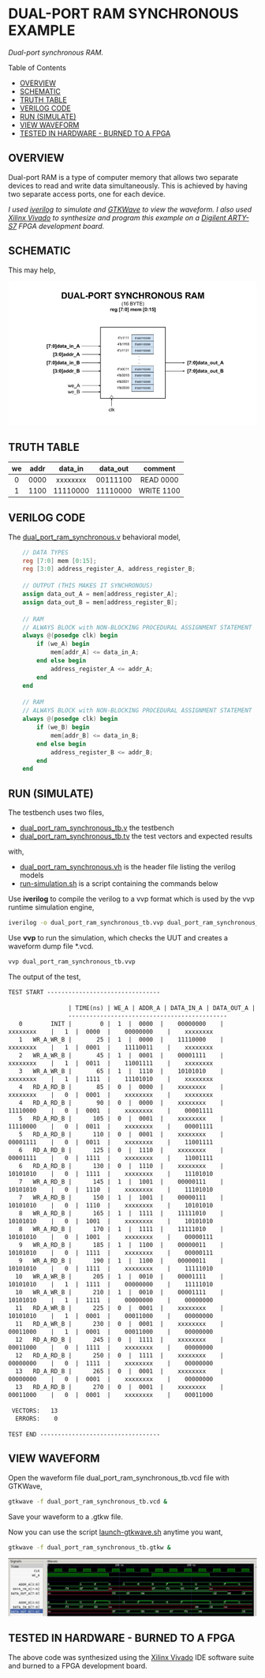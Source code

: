 # DUAL-PORT RAM SYNCHRONOUS EXAMPLE

_Dual-port synchronous RAM._

Table of Contents

* [OVERVIEW](https://github.com/JeffDeCola/my-verilog-examples/tree/master/sequential-logic/memory/dual_port_ram_synchronous#overview)
* [SCHEMATIC](https://github.com/JeffDeCola/my-verilog-examples/tree/master/sequential-logic/memory/dual_port_ram_synchronous#schematic)
* [TRUTH TABLE](https://github.com/JeffDeCola/my-verilog-examples/tree/master/sequential-logic/memory/dual_port_ram_synchronous#truth-table)
* [VERILOG CODE](https://github.com/JeffDeCola/my-verilog-examples/tree/master/sequential-logic/memory/dual_port_ram_synchronous#verilog-code)
* [RUN (SIMULATE)](https://github.com/JeffDeCola/my-verilog-examples/tree/master/sequential-logic/memory/dual_port_ram_synchronous#run-simulate)
* [VIEW WAVEFORM](https://github.com/JeffDeCola/my-verilog-examples/tree/master/sequential-logic/memory/dual_port_ram_synchronous#view-waveform)
* [TESTED IN HARDWARE - BURNED TO A FPGA](https://github.com/JeffDeCola/my-verilog-examples/tree/master/sequential-logic/memory/dual_port_ram_synchronous#tested-in-hardware---burned-to-a-fpga)

## OVERVIEW

Dual-port RAM is a type of computer memory that allows
two separate devices to read and write data simultaneously.
This is achieved by having two separate access ports, one for each device.

_I used
[iverilog](https://github.com/JeffDeCola/my-cheat-sheets/tree/master/hardware/tools/simulation/iverilog-cheat-sheet)
to simulate and
[GTKWave](https://github.com/JeffDeCola/my-cheat-sheets/tree/master/hardware/tools/simulation/gtkwave-cheat-sheet)
to view the waveform. I also used
[Xilinx Vivado](https://github.com/JeffDeCola/my-cheat-sheets/tree/master/hardware/tools/synthesis/xilinx-vivado-cheat-sheet)
to synthesize and program this example on a
[Digilent ARTY-S7](https://github.com/JeffDeCola/my-cheat-sheets/tree/master/hardware/development/fpga-development-boards/digilent-arty-s7-cheat-sheet)
FPGA development board._

## SCHEMATIC

This may help,

![IMAGE - dual_port_ram_synchronous.jpg - IMAGE](../../../docs/pics/sequential-logic/dual_port_ram_synchronous.jpg)

## TRUTH TABLE

| we    | addr | data_in  | data_out | comment     |
|:-----:|:----:|:--------:|:--------:|:-----------:|
| 0     | 0000 | xxxxxxxx | 00111100 | READ 0000   |
| 1     | 1100 | 11110000 | 11110000 | WRITE 1100  |

## VERILOG CODE

The
[dual_port_ram_synchronous.v](https://github.com/JeffDeCola/my-verilog-examples/blob/master/sequential-logic/memory/dual_port_ram_synchronous/dual_port_ram_synchronous.v)
behavioral model,

```verilog
    // DATA TYPES
    reg [7:0] mem [0:15];
    reg [3:0] address_register_A, address_register_B;

    // OUTPUT (THIS MAKES IT SYNCHRONOUS)
    assign data_out_A = mem[address_register_A];
    assign data_out_B = mem[address_register_B];

    // RAM
    // ALWAYS BLOCK with NON-BLOCKING PROCEDURAL ASSIGNMENT STATEMENT
    always @(posedge clk) begin
        if (we_A) begin
            mem[addr_A] <= data_in_A;
        end else begin
            address_register_A <= addr_A;
        end
    end

    // RAM
    // ALWAYS BLOCK with NON-BLOCKING PROCEDURAL ASSIGNMENT STATEMENT
    always @(posedge clk) begin
        if (we_B) begin
            mem[addr_B] <= data_in_B;
        end else begin
            address_register_B <= addr_B;
        end
    end
```

## RUN (SIMULATE)

The testbench uses two files,

* [dual_port_ram_synchronous_tb.v](https://github.com/JeffDeCola/my-verilog-examples/blob/master/sequential-logic/memory/dual_port_ram_synchronous/dual_port_ram_synchronous_tb.v)
  the testbench
* [dual_port_ram_synchronous_tb.tv](https://github.com/JeffDeCola/my-verilog-examples/blob/master/sequential-logic/memory/dual_port_ram_synchronous/dual_port_ram_synchronous_tb.tv)
  the test vectors and expected results

with,

* [dual_port_ram_synchronous.vh](https://github.com/JeffDeCola/my-verilog-examples/blob/master/sequential-logic/memory/dual_port_ram_synchronous/dual_port_ram_synchronous.vh)
  is the header file listing the verilog models
* [run-simulation.sh](https://github.com/JeffDeCola/my-verilog-examples/blob/master/sequential-logic/memory/dual_port_ram_synchronous/run-simulation.sh)
  is a script containing the commands below

Use **iverilog** to compile the verilog to a vvp format
which is used by the vvp runtime simulation engine,

```bash
iverilog -o dual_port_ram_synchronous_tb.vvp dual_port_ram_synchronous_tb.v dual_port_ram_synchronous.vh
```

Use **vvp** to run the simulation, which checks the UUT
and creates a waveform dump file *.vcd.

```bash
vvp dual_port_ram_synchronous_tb.vvp
```

The output of the test,

```text
TEST START --------------------------------

                 | TIME(ns) | WE_A | ADDR_A | DATA_IN_A | DATA_OUT_A |
                 ---------------------------------------------
   0        INIT |        0 |  1  |  0000  |    00000000    |    xxxxxxxx    |   1  |  0000  |    00000000    |    xxxxxxxx    
   1   WR_A_WR_B |       25 |  1  |  0000  |    11110000    |    xxxxxxxx    |   1  |  0001  |    11110011    |    xxxxxxxx    
   2   WR_A_WR_B |       45 |  1  |  0001  |    00001111    |    xxxxxxxx    |   1  |  0011  |    11001111    |    xxxxxxxx    
   3   WR_A_WR_B |       65 |  1  |  1110  |    10101010    |    xxxxxxxx    |   1  |  1111  |    11101010    |    xxxxxxxx    
   4   RD_A_RD_B |       85 |  0  |  0000  |    xxxxxxxx    |    xxxxxxxx    |   0  |  0001  |    xxxxxxxx    |    xxxxxxxx    
   4   RD_A_RD_B |       90 |  0  |  0000  |    xxxxxxxx    |    11110000    |   0  |  0001  |    xxxxxxxx    |    00001111    
   5   RD_A_RD_B |      105 |  0  |  0001  |    xxxxxxxx    |    11110000    |   0  |  0011  |    xxxxxxxx    |    00001111    
   5   RD_A_RD_B |      110 |  0  |  0001  |    xxxxxxxx    |    00001111    |   0  |  0011  |    xxxxxxxx    |    11001111    
   6   RD_A_RD_B |      125 |  0  |  1110  |    xxxxxxxx    |    00001111    |   0  |  1111  |    xxxxxxxx    |    11001111    
   6   RD_A_RD_B |      130 |  0  |  1110  |    xxxxxxxx    |    10101010    |   0  |  1111  |    xxxxxxxx    |    11101010    
   7   WR_A_RD_B |      145 |  1  |  1001  |    00000111    |    10101010    |   0  |  1110  |    xxxxxxxx    |    11101010    
   7   WR_A_RD_B |      150 |  1  |  1001  |    00000111    |    10101010    |   0  |  1110  |    xxxxxxxx    |    10101010    
   8   WR_A_RD_B |      165 |  1  |  1111  |    11111010    |    10101010    |   0  |  1001  |    xxxxxxxx    |    10101010    
   8   WR_A_RD_B |      170 |  1  |  1111  |    11111010    |    10101010    |   0  |  1001  |    xxxxxxxx    |    00000111    
   9   WR_A_RD_B |      185 |  1  |  1100  |    00000011    |    10101010    |   0  |  1111  |    xxxxxxxx    |    00000111    
   9   WR_A_RD_B |      190 |  1  |  1100  |    00000011    |    10101010    |   0  |  1111  |    xxxxxxxx    |    11111010    
  10   WR_A_WR_B |      205 |  1  |  0010  |    00001111    |    10101010    |   1  |  1111  |    00000000    |    11111010    
  10   WR_A_WR_B |      210 |  1  |  0010  |    00001111    |    10101010    |   1  |  1111  |    00000000    |    00000000    
  11   RD_A_WR_B |      225 |  0  |  0001  |    xxxxxxxx    |    10101010    |   1  |  0001  |    00011000    |    00000000    
  11   RD_A_WR_B |      230 |  0  |  0001  |    xxxxxxxx    |    00011000    |   1  |  0001  |    00011000    |    00000000    
  12   RD_A_RD_B |      245 |  0  |  1111  |    xxxxxxxx    |    00011000    |   0  |  1111  |    xxxxxxxx    |    00000000    
  12   RD_A_RD_B |      250 |  0  |  1111  |    xxxxxxxx    |    00000000    |   0  |  1111  |    xxxxxxxx    |    00000000    
  13   RD_A_RD_B |      265 |  0  |  0001  |    xxxxxxxx    |    00000000    |   0  |  0001  |    xxxxxxxx    |    00000000    
  13   RD_A_RD_B |      270 |  0  |  0001  |    xxxxxxxx    |    00011000    |   0  |  0001  |    xxxxxxxx    |    00011000    

 VECTORS:   13
  ERRORS:    0

TEST END ----------------------------------
```

## VIEW WAVEFORM

Open the waveform file dual_port_ram_synchronous_tb.vcd file with GTKWave,

```bash
gtkwave -f dual_port_ram_synchronous_tb.vcd &
```

Save your waveform to a .gtkw file.

Now you can use the script
[launch-gtkwave.sh](https://github.com/JeffDeCola/my-verilog-examples/blob/master/launch-GTKWave-script/launch-gtkwave.sh)
anytime you want,

```bash
gtkwave -f dual_port_ram_synchronous_tb.gtkw &
```

![dual_port_ram_synchronous-waveform.jpg](../../../docs/pics/sequential-logic/dual_port_ram_synchronous-waveform.jpg)

## TESTED IN HARDWARE - BURNED TO A FPGA

The above code was synthesized using the
[Xilinx Vivado](https://github.com/JeffDeCola/my-cheat-sheets/tree/master/hardware/tools/synthesis/xilinx-vivado-cheat-sheet)
IDE software suite and burned to a FPGA development board.
